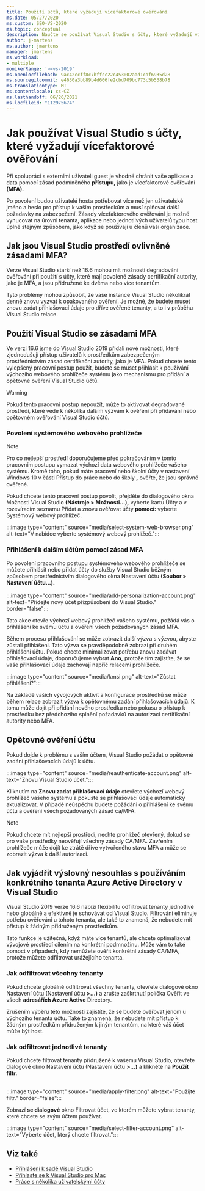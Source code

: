 ```yaml
---
title: Použití účtů, které vyžadují vícefaktorové ověřování
ms.date: 05/27/2020
ms.custom: SEO-VS-2020
ms.topic: conceptual
description: Naučte se používat Visual Studio s účty, které vyžadují vícefaktorové ověřování.
author: j-martens
ms.author: jmartens
manager: jmartens
ms.workload:
- multiple
monikerRange: '>=vs-2019'
ms.openlocfilehash: 9ac42ccff8c7bffcc22c453002aad1caf6935d28
ms.sourcegitcommit: e4630a3bb89b4d606fe2cbd709bc773c5b538b78
ms.translationtype: MT
ms.contentlocale: cs-CZ
ms.lasthandoff: 06/26/2021
ms.locfileid: "112975674"
---
```

# <a name="how-to-use-visual-studio-with-accounts-that-require-multi-factor-authentication"></a>Jak používat Visual Studio s účty, které vyžadují vícefaktorové ověřování

Při spolupráci s externími uživateli guest je vhodné chránit vaše aplikace a data pomocí zásad podmíněného **přístupu,** jako je vícefaktorové ověřování **(MFA).**  

Po povolení budou uživatelé hosta potřebovat více než jen uživatelské jméno a heslo pro přístup k vašim prostředkům a musí splňovat další požadavky na zabezpečení. Zásady vícefaktorového ověřování je možné vynucovat na úrovni tenanta, aplikace nebo jednotlivých uživatelů typu host úplně stejným způsobem, jako když se používají u členů vaší organizace. 

## <a name="how-is-the-visual-studio-experience-affected-by-mfa-policies"></a>Jak jsou Visual Studio prostředí ovlivněné zásadami MFA?
Verze Visual Studio starší než 16.6 mohou mít možnosti degradování ověřování při použití s účty, které mají povolené zásady certifikační autority, jako je MFA, a jsou přidružené ke dvěma nebo více tenantům.

Tyto problémy mohou způsobit, že vaše instance Visual Studio několikrát denně znovu vyzvat k opakovaného ověření. Je možné, že budete muset znovu zadat přihlašovací údaje pro dříve ověřené tenanty, a to i v průběhu Visual Studio relace.

## <a name="using-visual-studio-with-mfa-policies"></a>Použití Visual Studio se zásadami MFA
Ve verzi 16.6 jsme do Visual Studio 2019 přidali nové možnosti, které zjednodušují přístup uživatelů k prostředkům zabezpečeným prostřednictvím zásad certifikační autority, jako je MFA. Pokud chcete tento vylepšený pracovní postup použít, budete se muset přihlásit k používání výchozího webového prohlížeče systému jako mechanismu pro přidání a opětovné ověření Visual Studio účtů.  

> [!WARNING]
> Pokud tento pracovní postup nepoužít, může to aktivovat degradované prostředí, které vede k několika dalším výzvám k ověření při přidávání nebo opětovném ověřování Visual Studio účtů. 

### <a name="enabling-system-web-browser"></a>Povolení systémového webového prohlížeče

> [!NOTE] 
> Pro co nejlepší prostředí doporučujeme před pokračováním v tomto pracovním postupu vymazat výchozí data webového prohlížeče vašeho systému. Kromě toho, pokud máte pracovní nebo školní účty v nastavení Windows 10 v části Přístup do práce nebo do školy **,** ověřte, že jsou správně ověřené.

Pokud chcete tento pracovní postup povolit, přejděte do dialogového okna Možnosti Visual Studio **(Nástroje > Možnosti...),** vyberte kartu Účty a v rozevíracím seznamu Přidat a znovu ověřovat účty **pomocí:** vyberte Systémový webový prohlížeč.   

:::image type="content" source="media/select-system-web-browser.png" alt-text="V nabídce vyberte systémový webový prohlížeč.":::

### <a name="sign-into-additional-accounts-with-mfapolicies"></a>Přihlášení k dalším účtům pomocí zásad MFA 
Po povolení pracovního postupu systémového webového prohlížeče se můžete přihlásit nebo přidat účty do služby Visual Studio běžným způsobem prostřednictvím dialogového okna Nastavení účtu **(Soubor > Nastavení účtu...).**   
</br>
:::image type="content" source="media/add-personalization-account.png" alt-text="Přidejte nový účet přizpůsobení do Visual Studio." border="false":::

Tato akce otevře výchozí webový prohlížeč vašeho systému, požádá vás o přihlášení ke svému účtu a ověření všech požadovaných zásad MFA.

Během procesu přihlašování se může zobrazit další výzva s výzvou, abyste zůstali přihlášeni. Tato výzva se pravděpodobně zobrazí při druhém přihlášení účtu. Pokud chcete minimalizovat potřebu znovu zadávat přihlašovací údaje, doporučujeme vybrat **Ano,** protože tím zajistíte, že se vaše přihlašovací údaje zachovají napříč relacemi prohlížeče.

:::image type="content" source="media/kmsi.png" alt-text="Zůstat přihlášeni?":::

Na základě vašich vývojových aktivit a konfigurace prostředků se může během relace zobrazit výzva k opětovnému zadání přihlašovacích údajů. K tomu může dojít při přidání nového prostředku nebo pokusu o přístup k prostředku bez předchozího splnění požadavků na autorizaci certifikační autority nebo MFA.

## <a name="reauthenticating-an-account"></a>Opětovné ověření účtu  
Pokud dojde k problému s vaším účtem, Visual Studio požádat o opětovné zadání přihlašovacích údajů k účtu.  

:::image type="content" source="media/reauthenticate-account.png" alt-text="Znovu Visual Studio účet.":::

Kliknutím na **Znovu zadat přihlašovací údaje** otevřete výchozí webový prohlížeč vašeho systému a pokuste se přihlašovací údaje automaticky aktualizovat. V případě neúspěchu budete požádáni o přihlášení ke svému účtu a ověření všech požadovaných zásad ca/MFA.

> [!NOTE] 
> Pokud chcete mít nejlepší prostředí, nechte prohlížeč otevřený, dokud se pro vaše prostředky neověřují všechny zásady CA/MFA. Zavřením prohlížeče může dojít ke ztrátě dříve vytvořeného stavu MFA a může se zobrazit výzva k další autorizaci.

## <a name="how-to-opt-out-of-using-a-specific-azure-active-directory-tenant-in-visual-studio"></a>Jak vyjádřit výslovný nesouhlas s používáním konkrétního tenanta Azure Active Directory v Visual Studio

Visual Studio 2019 verze 16.6 nabízí flexibilitu odfiltrovat tenanty jednotlivě nebo globálně a efektivně je schovávat od Visual Studio. Filtrování eliminuje potřebu ověřování u tohoto tenanta, ale také to znamená, že nebudete mít přístup k žádným přidruženým prostředkům.

Tato funkce je užitečná, když máte více tenantů, ale chcete optimalizovat vývojové prostředí cílením na konkrétní podmnožinu. Může vám to také pomoct v případech, kdy nemůžete ověřit konkrétní zásady CA/MFA, protože můžete odfiltrovat urážejícího tenanta. 

### <a name="how-to-filter-out-all-tenants"></a>Jak odfiltrovat všechny tenanty
Pokud chcete globálně odfiltrovat všechny tenanty, otevřete dialogové okno Nastavení účtu (Nastavení účtu **>...)** a zrušte zaškrtnutí políčka Ověřit ve všech **adresářích Azure Active** Directory.

Zrušením výběru této možnosti zajistíte, že se budete ověřovat jenom u výchozího tenanta účtu. Také to znamená, že nebudete mít přístup k žádným prostředkům přidruženým k jiným tenantům, na které váš účet může být host.

### <a name="how-to-filter-out-individual-tenants"></a>Jak odfiltrovat jednotlivé tenanty
Pokud chcete filtrovat tenanty přidružené k vašemu Visual Studio, otevřete dialogové okno Nastavení účtu (Nastavení účtu **>...)** a klikněte na **Použít filtr**. 
</br>
</br>

:::image type="content" source="media/apply-filter.png" alt-text="Použijte filtr." border="false":::

Zobrazí **se dialogové** okno Filtrovat účet, ve kterém můžete vybrat tenanty, které chcete se svým účtem používat. 

:::image type="content" source="media/select-filter-account.png" alt-text="Vyberte účet, který chcete filtrovat.":::

## <a name="see-also"></a>Viz také

- [Přihlášení k sadě Visual Studio](signing-in-to-visual-studio.md)
- [Přihlaste se k Visual Studio pro Mac](/visualstudio/mac/signing-in)
- [Práce s několika uživatelskými účty](work-with-multiple-user-accounts.md)

